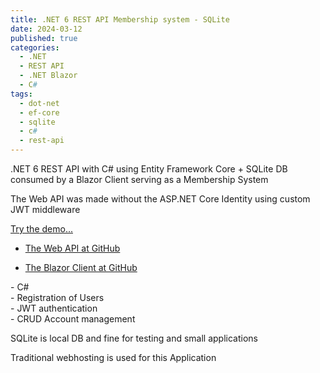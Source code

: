 ```yaml
---
title: .NET 6 REST API Membership system - SQLite
date: 2024-03-12
published: true
categories:
  - .NET
  - REST API
  - .NET Blazor
  - C#
tags:
  - dot-net
  - ef-core
  - sqlite
  - c#
  - rest-api
---
```



.NET 6 REST API with C# using Entity Framework Core + SQLite DB consumed by a Blazor Client serving as a Membership System

<p>The Web API was made without the ASP.NET Core Identity using custom JWT middleware</p>

<p><a href="https://blazor.signup.basic.persteenolsen.com" target="_blank" title="Blazor + Web API in .NET 6 Membership System">Try the demo...</a></p>

<ul>
<li>
<a href="https://github.com/persteenolsen/dotnet-6-signup-basic-api" target="_blank">The Web API at GitHub</a>
</li>
<li>

<a href="https://github.com/persteenolsen/blazor-signup-basic" target="_blank">The Blazor Client at GitHub</a>
</li>
</ul>

<p>
- C#<br />
- Registration of Users<br />
- JWT authentication<br />
- CRUD Account management<br />
</p>

<p>SQLite is local DB and fine for testing and small applications</p>

<p>Traditional webhosting is used for this Application</p>